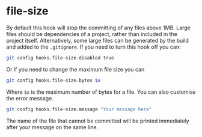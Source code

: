 # file-size

By default this hook will stop the committing of any files above 1MB. Large files should be dependencies of a project, rather than included in the project itself. Alternatively, some large files can be generated by the build and added to the `.gitignore`. If you need to turn this hook off you can:

```sh
git config hooks.file-size.disabled true
```

Or if you need to change the maximum file size you can

```sh
git config hooks.file-size.bytes $x
```

Where `$x` is the maximum number of bytes for a file. You can also customise the error message.

```sh
git config hooks.file-size.message "Your message here"
```

The name of the file that cannot be committed will be printed immediately after your message on the same line.
